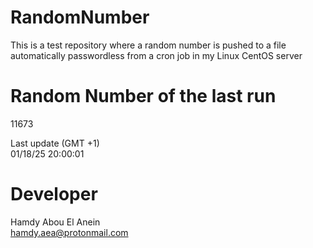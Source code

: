 # RandomNumber    
This is a test repository where a random number is pushed to a file automatically passwordless from a cron job in my Linux CentOS server    
# Random Number of the last run   
11673
      
Last update (GMT +1)    
01/18/25 20:00:01
# Developer    
Hamdy Abou El Anein   
hamdy.aea@protonmail.com
